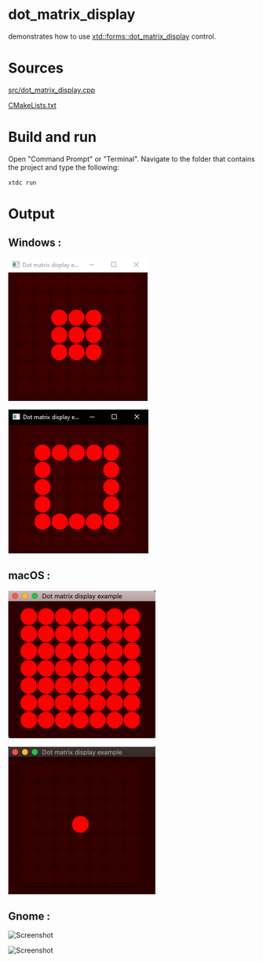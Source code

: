 # dot_matrix_display

demonstrates how to use [xtd::forms::dot_matrix_display](../../../../src/xtd_forms/include/xtd/forms/dot_matrix_display.hpp) control.

# Sources

[src/dot_matrix_display.cpp](src/dot_matrix_display.cpp)

[CMakeLists.txt](CMakeLists.txt)

# Build and run

Open "Command Prompt" or "Terminal". Navigate to the folder that contains the project and type the following:

```shell
xtdc run
```

# Output

## Windows :

![Screenshot](../../../../docs/pictures/examples/dot_matrix_display_w.png)

![Screenshot](../../../../docs/pictures/examples/dot_matrix_display_wd.png)

## macOS :

![Screenshot](../../../../docs/pictures/examples/dot_matrix_display_m.png)

![Screenshot](../../../../docs/pictures/examples/dot_matrix_display_md.png)

## Gnome :

![Screenshot](../../../../docs/pictures/examples/dot_matrix_display_g.png)

![Screenshot](../../../../docs/pictures/examples/dot_matrix_display_gd.png)
